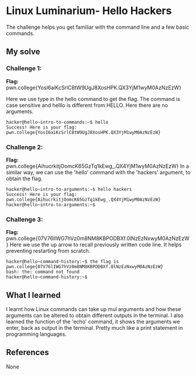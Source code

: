 # Linux Luminarium- Hello Hackers
The challenge helps you get familiar with the command line and a few basic commands.

## My solve
### Challenge 1:
**Flag:** pwn.college{YosI6aiKcSrlC8tW9UgJ8XosHPK.QX3YjM1wyM0AzNzEzW}

Here we use type in the hello command to get the flag. The command is case sensitive and helllo is different from HELLO.
Here there are no arguments.
```
hacker@hello~intro-to-commands:~$ hello
Success! Here is your flag:
pwn.college{YosI6aiKcSrlC8tW9UgJ8XosHPK.QX3YjM1wyM0AzNzEzW}
```
### Challenge 2:
**Flag:** pwn.college{AihucrkitjOomcK65GzTq1kEwg_.QX4YjM1wyM0AzNzEzW}
In a similar way, we can use the 'hello' command with the 'hackers' argument, to obtain the flag.
```
hacker@hello~intro-to-arguments:~$ hello hackers
Success! Here is your flag:
pwn.college{AihucrkitjOomcK65GzTq1kEwg_.QX4YjM1wyM0AzNzEzW}
hacker@hello~intro-to-arguments:~$ 
```
### Challenge 3:
**Flag:** pwn.college{07V76lIWG7hVz0m8NM8KBPODBXf.0lNzEzNxwyM0AzNzEzW}
Here we use the up arrow to recall previously written code line. It helps preventing restarting from scratch.
```
hacker@hello~command-history:~$ the flag is pwn.college{07V76lIWG7hVz0m8NM8KBPODBXf.0lNzEzNxwyM0AzNzEzW}
bash: the: command not found
hacker@hello~command-history:~$ 

```
## What I learned
I learnt how Linux commands can take up mul arguments and how these arguments can be altered to obtain different outputs in the terminal. I also learned the function of the 'echo' command, it shows the arguments we enter, back as output in the terminal. Pretty much like a print statement in programming languages.

## References 
None

